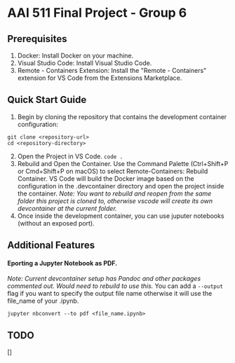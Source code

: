 # AAI 511 Final Project - Group 6



## Prerequisites
1. Docker: Install Docker on your machine. 
2. Visual Studio Code: Install Visual Studio Code.
3. Remote - Containers Extension: Install the "Remote - Containers" extension for VS Code from the Extensions Marketplace.

## Quick Start Guide

1. Begin by cloning the repository that contains the development container configuration:

```
git clone <repository-url>
cd <repository-directory>
```

2. Open the Project in VS Code. `code .`
3. Rebuild and Open the Container. Use the Command Palette (Ctrl+Shift+P or Cmd+Shift+P on macOS) to select Remote-Containers: Rebuild Container. VS Code will build the Docker image based on the configuration in the .devcontainer directory and open the project inside the container. *Note: You want to rebuild and reopen from the same folder this project is cloned to, otherwise vscode will create its own devcontainer at the current folder.*
4. Once inside the development container, you can use juputer notebooks (without an exposed port).

## Additional Features

#### Eporting a Jupyter Notebook as PDF. 

*Note: Current devcontainer setup has Pandoc and other packages commented out. Would need to rebuild to use this.*
You can add a `--output` flag if you want to specify the output file name otherwise it will use the file_name of your .ipynb.
```
jupyter nbconvert --to pdf <file_name.ipynb>
```

## TODO
[] 
